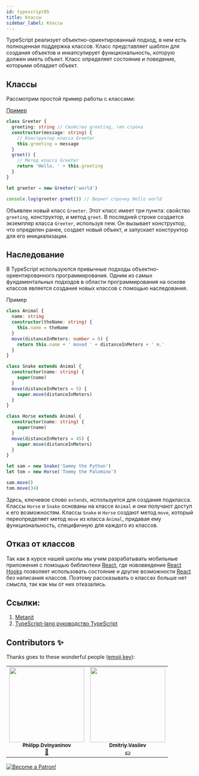 ```yaml
---
id: typescript05
title: Классы
sidebar_label: Классы
---
```


TypeScript реализует объектно-ориентированный подход, в нем есть полноценная поддержка классов. Класс представляет шаблон для создания объектов и инкапсулирует функциональность, которую должен иметь объект. Класс определяет состояние и поведение, которыми обладает объект.

## Классы

Рассмотрим простой пример работы с классами:

[Пример](https://www.typescriptlang.org/play?ssl=15&ssc=59&pln=1&pc=1#code/MYGwhgzhAEDiBOBTRAXR9oG8BQ1oHMlUBLAO3wC5oIV4z9oB6R6QQhBAmEED4QQThBBBEECEQLgSIp6AGmj9AHCCB+EGgDAAiCdAXCCAGEFzRgAe1I14AV2Aot8ABQBbRFDD5EVPfQCUWDXmbRAWCCdAvCCLAwiDK-JwK0MqA3CCqvLyqcCLortAoABbEEAB0hMii5NAAvNCW1rYaAL4amaimzjh4biyAOCCArCBBgCwgoRFRMQhZ8bXQSCj68KTQAOQAEoggIFoSo9AA1Ikp6RXZ+KXYZdggqMI9GPmkiADusQemoycmIAAmo47Y2Nq6WrtpM-ima+gZIlXQRzuQBIII0FN5mvJ+EpAOIgyj80Em0y00Gu8DuQA)

```typescript
class Greeter {
  greeting: string // Свойство greeting, тип строка
  constructor(message: string) {
    // Конструктор класса Greeter
    this.greeting = message
  }
  greet() {
    // Метод класса Greeter
    return 'Hello, ' + this.greeting
  }
}

let greeter = new Greeter('world')

console.log(greeter.greet()) // Вернет строчку Hello world
```

Объявлен новый класс `Greeter`. Этот класс имеет три пункта: свойство `greeting`, конструктор, и метод `greet`. В последней строке создается экземпляр класса `Greeter`, используя new. Он вызывает конструктор, что определен ранее, создает новый объект, и запускает конструктор для его инициализации.

## Наследование

В TypeScript используются привычные подходы объектно-ориентированного программирования. Одним из самых фундаментальных подходов в области программирования на основе классов является создание новых классов с помощью наследования.

Пример

```typescript
class Animal {
  name: string
  constructor(theName: string) {
    this.name = theName
  }
  move(distanceInMeters: number = 0) {
    return this.name + ' moved ' + distanceInMeters + ' m.'
  }
}

class Snake extends Animal {
  constructor(name: string) {
    super(name)
  }
  move(distanceInMeters = 5) {
    super.move(distanceInMeters)
  }
}

class Horse extends Animal {
  constructor(name: string) {
    super(name)
  }
  move(distanceInMeters = 45) {
    super.move(distanceInMeters)
  }
}

let sam = new Snake('Sammy the Python')
let tom = new Horse('Tommy the Palomino')

sam.move()
tom.move(34)
```

Здесь, ключевое слово `extends`, используется для создания подкласса. Классы `Horse` и `Snake` основаны на классе `Animal` и они получают доступ к его возможностям.
Классы `Snake` и `Horse` создают метод `move`, который переопределяет метод `move` из класса `Animal`, придавая ему функциональность, специфичную для каждого из классов.

## Отказ от классов

Так как в курсе нашей школы мы учим разрабатывать мобильные приложения с помощью библиотеки [React](https://ru.reactjs.org), где нововведение [React Hooks](https://ru.reactjs.org/docs/hooks-intro.html) позволяет использовать состояние и другие возможности [React](https://ru.reactjs.org) без написания классов. Поэтому рассказывать о классах больше нет смысла, так как мы от них отказались.

## Ссылки:

1.  [Metanit](https://metanit.com/web/typescript/3.1.php)
2.  [TypeScript-lang руководство TypeScript](http://typescript-lang.ru/docs/Classes.html)

## Contributors ✨

Thanks goes to these wonderful people ([emoji key](https://allcontributors.org/docs/en/emoji-key)):

<!-- ALL-CONTRIBUTORS-LIST:START - Do not remove or modify this section -->
<!-- prettier-ignore-start -->
<!-- markdownlint-disable -->
<table>
  <tr>
    <td align="center"><a href="https://github.com/FELiX-RN"><img src="https://avatars0.githubusercontent.com/u/72006627?v=4?s=200" width="200px;" alt=""/><br /><sub><b>Philipp Dvinyaninov</b></sub></a><br /><a href="https://github.com/gHashTag/react-native-village/commits?author=FELiX-RN" title="Documentation">📖</a></td>
    <td align="center"><a href="https://fullstackserverless.github.io/"><img src="https://avatars0.githubusercontent.com/u/6774813?v=4?s=200" width="200px;" alt=""/><br /><sub><b>Dmitriy Vasilev</b></sub></a><br /><a href="#financial-gHashTag" title="Financial">💵</a></td>
  </tr>
  
</table>

<!-- markdownlint-restore -->
<!-- prettier-ignore-end -->

<!-- ALL-CONTRIBUTORS-LIST:END -->

[![Become a Patron!](/img/logo/patreon.jpg)](https://www.patreon.com/bePatron?u=31769291)
